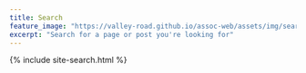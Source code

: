 ```yaml
---
title: Search
feature_image: "https://valley-road.github.io/assoc-web/assets/img/search.jpg"
excerpt: "Search for a page or post you're looking for"
---
```


{% include site-search.html %}

